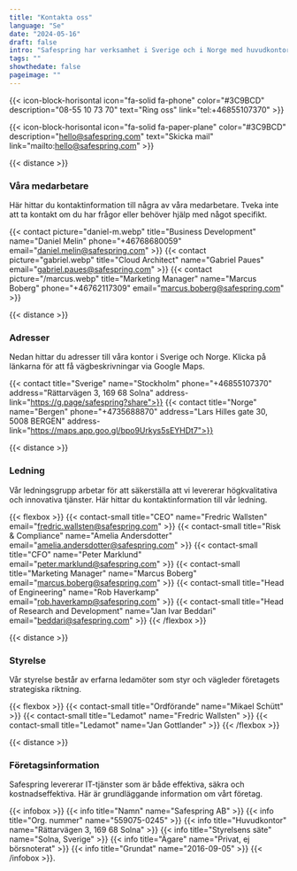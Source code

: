 ```yaml
---
title: "Kontakta oss"
language: "Se"
date: "2024-05-16"
draft: false
intro: "Safespring har verksamhet i Sverige och i Norge med huvudkontor i Solna. Enklast kommer du i kontakt med oss via telefon eller mail."
tags: ""
showthedate: false
pageimage: ""
---
```



{{< icon-block-horisontal icon="fa-solid fa-phone" color="#3C9BCD" description="08-55 10 73 70" text="Ring oss" link="tel:+46855107370" >}}

{{< icon-block-horisontal icon="fa-solid fa-paper-plane" color="#3C9BCD" description="hello@safespring.com" text="Skicka mail" link="mailto:hello@safespring.com" >}}

{{< distance >}}

### Våra medarbetare
Här hittar du kontaktinformation till några av våra medarbetare. Tveka inte att ta kontakt om du har frågor eller behöver hjälp med något specifikt.

{{< contact picture="daniel-m.webp" title="Business Development" name="Daniel Melin" phone="+46768680059" email="daniel.melin@safespring.com" >}}
{{< contact picture="gabriel.webp" title="Cloud Architect" name="Gabriel Paues" email="gabriel.paues@safespring.com" >}}
{{< contact picture="/marcus.webp" title="Marketing Manager" name="Marcus Boberg" phone="+46762117309" email="marcus.boberg@safespring.com" >}}

{{< distance >}}

### Adresser
Nedan hittar du adresser till våra kontor i Sverige och Norge. Klicka på länkarna för att få vägbeskrivningar via Google Maps.

{{< contact title="Sverige" name="Stockholm" phone="+46855107370" address="Rättarvägen 3, 169 68 Solna" address-link="https://g.page/safespring?share">}}
{{< contact title="Norge" name="Bergen" phone="+4735688870" address="Lars Hilles gate 30, 5008 BERGEN" address-link="https://maps.app.goo.gl/bpo9Urkys5sEYHDt7">}}

{{< distance >}}

### Ledning
Vår ledningsgrupp arbetar för att säkerställa att vi levererar högkvalitativa och innovativa tjänster. Här hittar du kontaktinformation till vår ledning.

{{< flexbox >}}
{{< contact-small title="CEO" name="Fredric Wallsten" email="fredric.wallsten@safespring.com" >}}
{{< contact-small title="Risk & Compliance" name="Amelia Andersdotter" email="amelia.andersdotter@safespring.com" >}}
{{< contact-small title="CFO" name="Peter Marklund" email="peter.marklund@safespring.com" >}}
{{< contact-small title="Marketing Manager" name="Marcus Boberg" email="marcus.boberg@safespring.com" >}}
{{< contact-small title="Head of Engineering" name="Rob Haverkamp" email="rob.haverkamp@safespring.com" >}}
{{< contact-small title="Head of Research and Development" name="Jan Ivar Beddari" email="beddari@safespring.com" >}}
{{< /flexbox >}}

{{< distance >}}

### Styrelse
Vår styrelse består av erfarna ledamöter som styr och vägleder företagets strategiska riktning.

{{< flexbox >}}
{{< contact-small title="Ordförande" name="Mikael Schütt" >}}
{{< contact-small title="Ledamot" name="Fredric Wallsten" >}}
{{< contact-small title="Ledamot" name="Jan Gottlander" >}}
{{< /flexbox >}}

{{< distance >}}

### Företagsinformation
Safespring levererar IT-tjänster som är både effektiva, säkra och kostnadseffektiva. Här är grundläggande information om vårt företag.

{{< infobox >}}
{{< info title="Namn" name="Safespring AB" >}}
{{< info title="Org. nummer" name="559075-0245" >}}
{{< info title="Huvudkontor" name="Rättarvägen 3, 169 68 Solna" >}}
{{< info title="Styrelsens säte" name="Solna, Sverige" >}}
{{< info title="Ägare" name="Privat, ej börsnoterat" >}}
{{< info title="Grundat" name="2016-09-05" >}}
{{< /infobox >}}.
